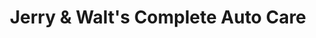 ---
title: "Jerry & Walt's Complete Auto Care"
url: /eugene/jerry-und-walts-complete-auto-care/
shop: Autowerkstatt
---